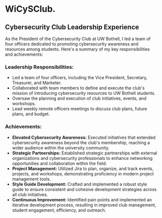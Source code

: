 # WiCySClub.

## Cybersecurity Club Leadership Experience

As the President of the Cybersecurity Club at UW Bothell, I led a team of four officers dedicated to promoting cybersecurity awareness and resources among students. Here's a summary of my key responsibilities and achievements:

### Leadership Responsibilities:

- Led a team of four officers, including the Vice President, Secretary, Treasurer, and Marketer.
- Collaborated with team members to define and execute the club's mission of introducing cybersecurity resources to UW Bothell students.
- Oversaw the planning and execution of club initiatives, events, and workshops.
- Lead weekly remote officers meetings to discuss club plans, future plans, and budget.

### Achievements:

- **Elevated Cybersecurity Awareness:** Executed initiatives that extended cybersecurity awareness beyond the club's membership, reaching a wider audience within the university community.
- **Strategic Partnerships:** Established strategic partnerships with external organizations and cybersecurity professionals to enhance networking opportunities and collaboration within the field.
- **Project Management:** Utilized Jira to plan, organize, and track events, projects, and workshops, demonstrating proficiency in modern project management tools.
- **Style Guide Development:** Crafted and implemented a robust style guide to ensure consistent and cohesive development strategies across all club initiatives.
- **Continuous Improvement:** Identified pain points and implemented an iterative development process, resulting in improved club management, student engagement, efficiency, and outreach.
